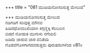 +++
title = "081 ಮುಡಿಯನೋಸರಿಸುತ್ತ ಮೇಲುದ"

+++
ಮುಡಿಯನೋಸರಿಸುತ್ತ ಮೇಲುದ   
ನಡಿಗಡಿಗೆ ಸರಿವುತ್ತ ಮೌನವ   
ಹಿಡಿದಧೋಮುಖಿಯಾಗಿ ಕಿಗ್ಗಣ್ಣಿಕ್ಕಿ ಕೆಲಬಲನ   
ಬಿಡದೆ ನೋಡುತ ಮುಗುಳು ನಗೆಯಲಿ   
ಜಡಿದು ಜಾರುವ ಜಾರ ವನಿತೆಯ   
ಗೊಡವೆಗೊಳಗಾಗದವರುತ್ತಮ ಪುರುಷರುಗಳೆಂದ   ॥81॥
